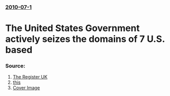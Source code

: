 ### [2010-07-1](/news/2010/07/1/index.md)

# The United States Government actively seizes the domains of 7 U.S. based 




### Source:

1. [The Register UK](http://www.theregister.co.uk/2010/07/01/us_movie_piracy_crackdown/)
2. [this](http://www.zml.com/index.html)
2. [Cover Image](https://regmedia.co.uk/2013/02/05/default_image-2.png?x=1200&y=794)
